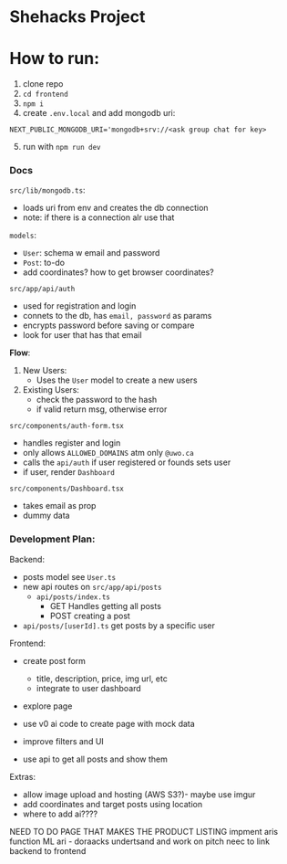 # Shehacks Project

# How to run:

1. clone repo
2. `cd frontend`
3. `npm i`
4. create `.env.local` and add mongodb uri:
```env
NEXT_PUBLIC_MONGODB_URI='mongodb+srv://<ask group chat for key>
```
5. run with `npm run dev`

### Docs

`src/lib/mongodb.ts`:
- loads uri from env and creates the db connection
- note: if there is a connection alr use that

`models`:
- `User`: schema w email and password
- `Post`: to-do
- add coordinates? how to get browser coordinates?

`src/app/api/auth`
- used for registration and login
- connets to the db, has `email, password` as params
- encrypts password before saving or compare
- look for user that has that email

**Flow**:
1. New Users:
    - Uses the `User` model to create a new users
2. Existing Users:
    - check the password to the hash
    - if valid return msg, otherwise error

`src/components/auth-form.tsx`
- handles register and login
- only allows `ALLOWED_DOMAINS` atm only `@uwo.ca`
- calls the `api/auth` if user registered or founds sets user
- if user, render `Dashboard`

`src/components/Dashboard.tsx`
- takes email as prop
- dummy data

### Development Plan:

Backend:
- posts model see `User.ts`
- new api routes on `src/app/api/posts`
    - `api/posts/index.ts` 
        - GET Handles getting all posts
        - POST creating a post
- `api/posts/[userId].ts` get posts by a specific user

Frontend:
- create post form
    - title, description, price, img url, etc
    - integrate to user dashboard

- explore page
- use v0 ai code to create page with mock data
- improve filters and UI
- use api to get all posts and show them

Extras:
- allow image upload and hosting (AWS S3?)- maybe use imgur 
- add coordinates and target posts using location
- where to add ai????



NEED TO DO PAGE THAT MAKES THE PRODUCT LISTING 
impment aris function  ML
ari - doraacks undertsand and work on pitch 
neec to link backend to frontend 